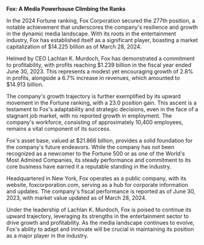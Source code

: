 **Fox: A Media Powerhouse Climbing the Ranks**

In the 2024 Fortune ranking, Fox Corporation secured the 277th position, a notable achievement that underscores the company's resilience and growth in the dynamic media landscape. With its roots in the entertainment industry, Fox has established itself as a significant player, boasting a market capitalization of $14.225 billion as of March 28, 2024.

Helmed by CEO Lachlan K. Murdoch, Fox has demonstrated a commitment to profitability, with profits reaching $1.239 billion in the fiscal year ended June 30, 2023. This represents a modest yet encouraging growth of 2.8% in profits, alongside a 6.7% increase in revenues, which amounted to $14.913 billion.

The company's growth trajectory is further exemplified by its upward movement in the Fortune ranking, with a 23.0 position gain. This ascent is a testament to Fox's adaptability and strategic decisions, even in the face of a stagnant job market, with no reported growth in employment. The company's workforce, consisting of approximately 10,400 employees, remains a vital component of its success.

Fox's asset base, valued at $21.866 billion, provides a solid foundation for the company's future endeavors. While the company has not been recognized as a newcomer to the Fortune 500 or as one of the World's Most Admired Companies, its steady performance and commitment to its core business have earned it a reputable standing in the industry.

Headquartered in New York, Fox operates as a public company, with its website, foxcorporation.com, serving as a hub for corporate information and updates. The company's fiscal performance is reported as of June 30, 2023, with market value updated as of March 28, 2024.

Under the leadership of Lachlan K. Murdoch, Fox is poised to continue its upward trajectory, leveraging its strengths in the entertainment sector to drive growth and profitability. As the media landscape continues to evolve, Fox's ability to adapt and innovate will be crucial in maintaining its position as a major player in the industry.